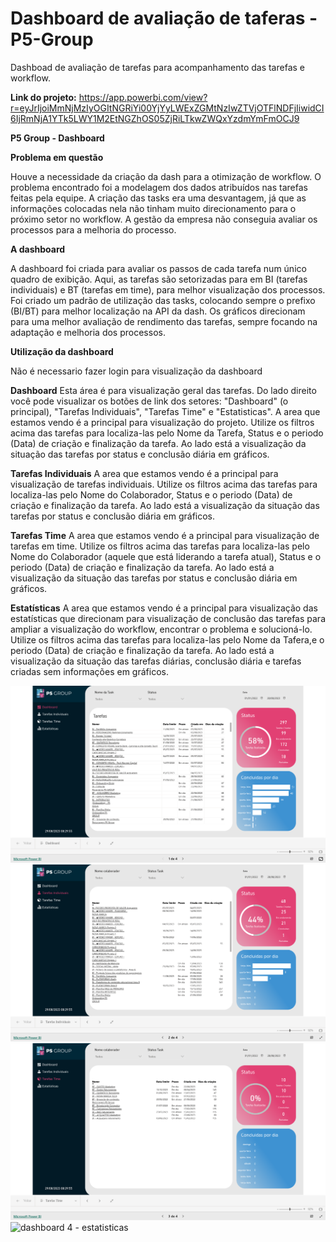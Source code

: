 # Dashboard de avaliação de taferas - P5-Group
Dashboad de avaliação de tarefas para acompanhamento das tarefas e workflow.

**Link do projeto:** https://app.powerbi.com/view?r=eyJrIjoiMmNjMzIyOGItNGRiYi00YjYyLWExZGMtNzIwZTVjOTFlNDFjIiwidCI6IjRmNjA1YTk5LWY1M2EtNGZhOS05ZjRiLTkwZWQxYzdmYmFmOCJ9

**P5 Group - Dashboard**

**Problema em questão**

Houve a necessidade da criação da dash para a otimização de workflow. O problema encontrado foi a modelagem dos dados atribuídos nas tarefas feitas pela equipe. A criação das tasks era uma desvantagem, já que as informações colocadas nela não tinham muito direcionamento para o próximo setor no workflow. A gestão da empresa não conseguia avaliar os processos para a melhoria do processo. 

**A dashboard**

A dashboard foi criada para avaliar os passos de cada tarefa num único quadro de exibição. Aqui, as tarefas são setorizadas para em BI (tarefas individuais) e BT (tarefas em time), para melhor visualização dos processos. Foi criado um padrão de utilização das tasks, colocando sempre o prefixo (BI/BT) para melhor localização na API da dash. Os gráficos direcionam para uma melhor avaliação de rendimento das tarefas, sempre focando na adaptação e melhoria dos processos.


**Utilização da dashboard**

Não é necessario fazer login para visualização da dashboard

**Dashboard**
Esta área é para visualização geral das tarefas. Do lado direito você pode visualizar os botões de link dos setores: "Dashboard" (o principal), "Tarefas Individuais", "Tarefas Time" e "Estatisticas".
A area que estamos vendo é a principal para visualização do projeto. Utilize os filtros acima das tarefas para localiza-las pelo Nome da Tarefa, Status e o periodo (Data) de criação e finalização da tarefa. Ao lado está a visualização da situação das tarefas por status e conclusão diária em gráficos.

**Tarefas Individuais**
A area que estamos vendo é a principal para visualização de tarefas individuais. Utilize os filtros acima das tarefas para localiza-las pelo Nome do Colaborador, Status e o periodo (Data) de criação e finalização da tarefa. Ao lado está a visualização da situação das tarefas por status e conclusão diária em gráficos.

**Tarefas Time**
A area que estamos vendo é a principal para visualização de tarefas em time. Utilize os filtros acima das tarefas para localiza-las pelo Nome do Colaborador (aquele que está liderando a tarefa atual), Status e o periodo (Data) de criação e finalização da tarefa. Ao lado está a visualização da situação das tarefas por status e conclusão diária em gráficos.

**Estatísticas**
A area que estamos vendo é a principal para visualização das estatísticas que direcionam para visualização de conclusão das tarefas para ampliar a visualização do workflow, encontrar o problema e solucioná-lo. Utilize os filtros acima das tarefas para localiza-las pelo Nome da Tafera,e o periodo (Data) de criação e finalização da tarefa. Ao lado está a visualização da situação das tarefas diárias, conclusão diária e tarefas criadas sem informações em gráficos.

![Dashboard 1](screenshot/Dashboard%201%20.png)
![dashboard 2 - tarefas individuais](screenshot/dashboard%202%20-%20tarefas%20individuais.png)
![dashboard 3 - tarefas time](screenshot/dashboard%203%20-%20tarefas%20time.png)
![dashboard 4 - estatisticas](screenshot/dashboard%203%20-%20estatisticas.png)
